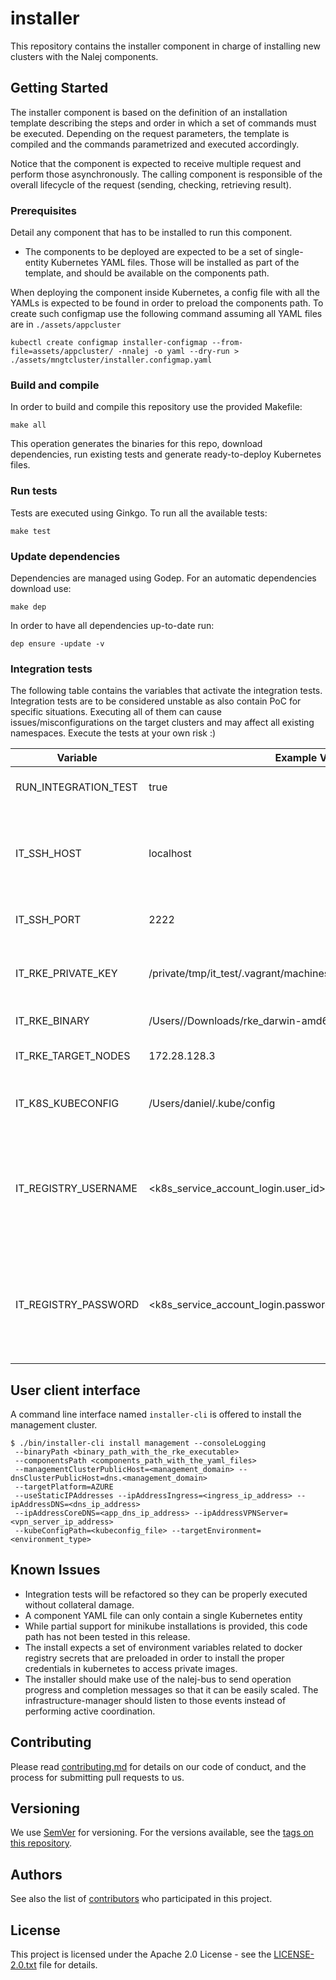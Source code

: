 # installer

This repository contains the installer component in charge of installing new clusters with the Nalej components.

## Getting Started

The installer component is based on the definition of an installation template describing the steps and order in
which a set of commands must be executed. Depending on the request parameters, the template is compiled and the commands
parametrized and executed accordingly.

Notice that the component is expected to receive multiple request and perform those asynchronously. The calling
component is responsible of the overall lifecycle of the request (sending, checking, retrieving result).

### Prerequisites

Detail any component that has to be installed to run this component.

* The components to be deployed are expected to be a set of single-entity Kubernetes YAML files. Those will be
installed as part of the template, and should be available on the components path.

When deploying the component inside Kubernetes, a config file with all the YAMLs is expected to be found in order
to preload the components path. To create such configmap use the following command assuming all YAML files are
 in `./assets/appcluster` 

```
kubectl create configmap installer-configmap --from-file=assets/appcluster/ -nnalej -o yaml --dry-run > ./assets/mngtcluster/installer.configmap.yaml
```
### Build and compile

In order to build and compile this repository use the provided Makefile:

```
make all
```

This operation generates the binaries for this repo, download dependencies,
run existing tests and generate ready-to-deploy Kubernetes files.

### Run tests

Tests are executed using Ginkgo. To run all the available tests:

```
make test
```

### Update dependencies

Dependencies are managed using Godep. For an automatic dependencies download use:

```
make dep
```

In order to have all dependencies up-to-date run:

```
dep ensure -update -v
```

### Integration tests

The following table contains the variables that activate the integration tests. Integration tests are to be
considered unstable as also contain PoC for specific situations. Executing all of them can cause issues/misconfigurations
on the target clusters and may affect all existing namespaces. Execute the tests at your own risk :)

| Variable  | Example Value | Description |
| ------------- | ------------- |------------- |
| RUN_INTEGRATION_TEST  | true | Run integration tests |
| IT_SSH_HOST | localhost | Host where a docker sshd image is running for SCP/SSH commands. |
| IT_SSH_PORT | 2222 | Port of the sshd server. |
| IT_RKE_PRIVATE_KEY| /private/tmp/it_test/.vagrant/machines/default/virtualbox/private_key | Private Key of the target vagrant machine |
| IT_RKE_BINARY | /Users/<yourUser>/Downloads/rke_darwin-amd64 | Path of the RKE binary |
| IT_RKE_TARGET_NODES | 172.28.128.3 | List of nodes to be installed |
| IT_K8S_KUBECONFIG | /Users/daniel/.kube/config| KubeConfig for the minikube credentials |
| IT_REGISTRY_USERNAME | <k8s_service_account_login.user_id> | Username to access the nalej repository. Use terraform output to obtain the value |
| IT_REGISTRY_PASSWORD | <k8s_service_account_login.password> | Password to access the nalej repository. Use terraform output to obtain the value |


## User client interface

A command line interface named `installer-cli` is offered to install the management cluster.

```
$ ./bin/installer-cli install management --consoleLogging
 --binaryPath <binary_path_with_the_rke_executable>
 --componentsPath <components_path_with_the_yaml_files>
 --managementClusterPublicHost=<management_domain> --dnsClusterPublicHost=dns.<management_domain>
 --targetPlatform=AZURE
 --useStaticIPAddresses --ipAddressIngress=<ingress_ip_address> --ipAddressDNS=<dns_ip_address>
 --ipAddressCoreDNS=<app_dns_ip_address> --ipAddressVPNServer=<vpn_server_ip_address>
 --kubeConfigPath=<kubeconfig_file> --targetEnvironment=<environment_type>
```

## Known Issues

* Integration tests will be refactored so they can be properly executed without collateral damage.
* A component YAML file can only contain a single Kubernetes entity
* While partial support for minikube installations is provided, this code path has not been tested in this release.
* The install expects a set of environment variables related to docker registry secrets that are preloaded in
order to install the proper credentials in kubernetes to access private images.
* The installer should make use of the nalej-bus to send operation progress and completion
messages so that it can be easily scaled. The infrastructure-manager should listen to those
events instead of performing active coordination.

## Contributing

Please read [contributing.md](contributing.md) for details on our code of conduct, and the process for submitting pull requests to us.


## Versioning

We use [SemVer](http://semver.org/) for versioning. For the versions available, see the [tags on this repository](https://github.com/nalej/installer/tags). 

## Authors

See also the list of [contributors](https://github.com/nalej/installer/contributors) who participated in this project.

## License
This project is licensed under the Apache 2.0 License - see the [LICENSE-2.0.txt](LICENSE-2.0.txt) file for details.